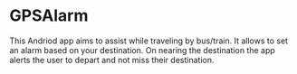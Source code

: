 # GPSAlarm

This Andriod app aims to assist while traveling by bus/train. It allows to set an alarm based on your destination. On nearing the destination the app alerts the user to depart and not miss their destination.
